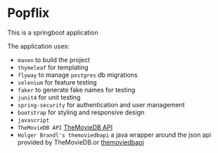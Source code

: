 # Popflix

This is a springboot application

The application uses:

- `maven` to build the project
- `thymeleaf` for templating
- `flyway` to manage `postgres` db migrations
- `selenium` for feature testing
- `faker` to generate fake names for testing
- `junit4` for unit testing
- `spring-security` for authentication and user management
- `bootstrap` for styling and responsive design
- `javascript`
- `TheMovieDB API` [TheMovieDB API](https://www.themoviedb.org/documentation/api)
- `Holger Brandl's themoviedbapi` a java wrapper around the json api provided by TheMovieDB.or [themoviedbapi](https://github.com/holgerbrandl/themoviedbapi)
